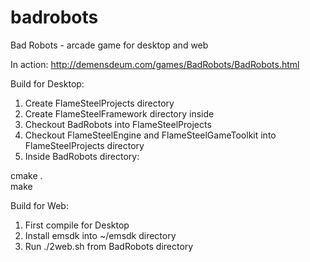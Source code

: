 # badrobots
Bad Robots - arcade game for desktop and web

In action:
http://demensdeum.com/games/BadRobots/BadRobots.html

Build for Desktop:
1. Create FlameSteelProjects directory
2. Create FlameSteelFramework directory inside
3. Checkout BadRobots into FlameSteelProjects
4. Checkout FlameSteelEngine and FlameSteelGameToolkit into FlameSteelProjects directory
5. Inside BadRobots directory:

cmake .<br>
make

Build for Web:
1. First compile for Desktop
2. Install emsdk into ~/emsdk directory
3. Run ./2web.sh from BadRobots directory
